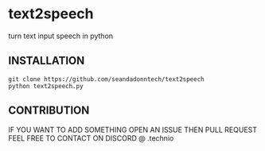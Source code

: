 # text2speech
turn text input speech in python
## INSTALLATION
```
git clone https://github.com/seandadonntech/text2speech
python text2speech.py
```

## CONTRIBUTION 
IF YOU WANT TO ADD SOMETHING OPEN AN ISSUE THEN PULL REQUEST 
FEEL FREE TO CONTACT ON DISCORD @ .technio
